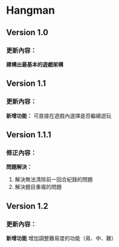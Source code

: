 # Hangman
## **Version 1.0**
### **更新內容：**
**建構出最基本的遊戲架構**

## **Version 1.1**
### **更新內容：**
**新增功能：**
可直接在遊戲內選擇是否繼續遊玩

## **Version 1.1.1**
### **修正內容：**
**問題解決：**
1. 解決無法清除前一回合紀錄的問題
2. 解決題目重複的問題

## **Version 1.2**
### **更新內容：**
**新增功能**
增加調整難易度的功能（易、中、難）
